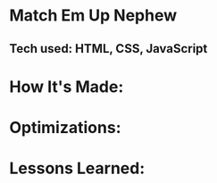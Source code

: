 <div id="header" >
 <h1  class="heading-element" dir="auto">Match Em Up Nephew</h1>
  <h2 class="heading-element" dir="auto">Tech used: HTML, CSS, JavaScript</h2>

</div>

<div id="header" >
 <h1 class="heading-element" dir="auto">How It's Made:</h1>
</div>


<div id="header" >
 <h1 class="heading-element" dir="auto">Optimizations:</h1>
</div>

<div id="header">
 <h1 class="heading-element" dir="auto">Lessons Learned:</h1>
</div>
